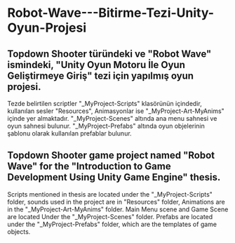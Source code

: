 # Robot-Wave---Bitirme-Tezi-Unity-Oyun-Projesi

Topdown Shooter türündeki ve "Robot Wave" ismindeki, "Unity Oyun Motoru İle Oyun Geliştirmeye Giriş" tezi için yapılmış oyun projesi.
-------------------


Tezde belirtilen scriptler "_MyProject-Scripts" klasörünün içindedir, kullanılan sesler "Resources", 
Animasyonlar ise "_MyProject-Art-MyAnims" içinde yer almaktadır.
"_MyProject-Scenes" altında ana menu sahnesi ve oyun sahnesi bulunur.
"_MyProject-Prefabs" altında oyun objelerinin şablonu olarak kullanılan prefablar bulunur.

Topdown Shooter game project named "Robot Wave" for the "Introduction to Game Development Using Unity Game Engine" thesis.
-------------------
Scripts mentioned in thesis are located under the "_MyProject-Scripts" folder, sounds used in the project are in "Resources" folder, 
Animations are in the "_MyProject-Art-MyAnims" folder.
Main Menu scene and Game Scene are located Under the "_MyProject-Scenes" folder.
Prefabs are located under the "_MyProject-Prefabs" folder, which are the templates of game objects.


